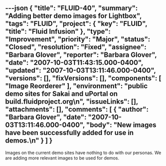 ---json
{
  "title": "FLUID-40",
  "summary": "Adding better demo images for Lightbox",
  "tags": "FLUID",
  "project": {
    "key": "FLUID",
    "title": "Fluid Infusion"
  },
  "type": "Improvement",
  "priority": "Major",
  "status": "Closed",
  "resolution": "Fixed",
  "assignee": "Barbara Glover",
  "reporter": "Barbara Glover",
  "date": "2007-10-03T11:43:15.000-0400",
  "updated": "2007-10-03T13:11:46.000-0400",
  "versions": [],
  "fixVersions": [],
  "components": [
    "Image Reorderer"
  ],
  "environment": "public demo sites for Sakai and uPortal on build.fluidproject.org\n",
  "issueLinks": [],
  "attachments": [],
  "comments": [
    {
      "author": "Barbara Glover",
      "date": "2007-10-03T13:11:46.000-0400",
      "body": "New images have been successfully added for use in demos.\n"
    }
  ]
}
---
Images on the current demo sites have nothing to do with our personas.  We are adding more relevant images to be used for demos.

        